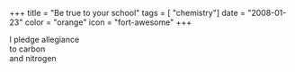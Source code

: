 +++
title = "Be true to your school"
tags = [ "chemistry"]
date = "2008-01-23"
color = "orange"
icon = "fort-awesome"
+++

<div class=\"kufirst\">I pledge allegiance</div>
<div class=\"kumid\">to carbon</div>
<div class=\"kulast\">and nitrogen</div>